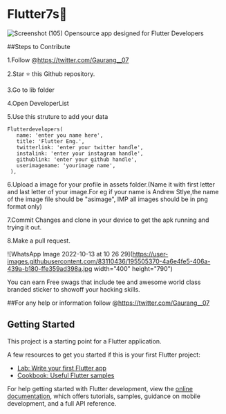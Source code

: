 # Flutter7s💙
![Screenshot (105)](https://user-images.githubusercontent.com/83110436/195504860-674bfed6-77a5-4b0a-9cca-ed1b6d1da0a7.png)
Opensource app designed for Flutter Developers

##Steps to Contribute

1.Follow @https://twitter.com/Gaurang__07

2.Star ⭐ this Github repository.

3.Go to lib folder

4.Open DeveloperList

5.Use this struture to add your data

 ```
 Flutterdevelopers(
    name: 'enter you name here',
    title: 'Flutter Eng.',
    twitterlink: 'enter your twitter handle',
    instalink: 'enter your instagram handle',
    githublink: 'enter your github handle',
    userimagename: 'yourimage name',
  ),
  ```
  
6.Upload a image for your profile in assets folder.(Name it with first letter and last letter of your image.For eg if your name is Andrew Stlye,the name of the image     file should be "asimage", IMP all images should be in png format only)

7.Commit Changes and clone in your device to get the apk running and trying it out.

8.Make a pull request.

![WhatsApp Image 2022-10-13 at 10 26 29](https://user-images.githubusercontent.com/83110436/195505370-4a6e4fe5-406a-439a-b180-ffe359ad398a.jpg width="400" height="790")


You can earn Free swags that include tee and awesome world class branded sticker to showoff your hacking skills.

##For any help or information follow @https://twitter.com/Gaurang__07



## Getting Started

This project is a starting point for a Flutter application.

A few resources to get you started if this is your first Flutter project:

- [Lab: Write your first Flutter app](https://docs.flutter.dev/get-started/codelab)
- [Cookbook: Useful Flutter samples](https://docs.flutter.dev/cookbook)

For help getting started with Flutter development, view the
[online documentation](https://docs.flutter.dev/), which offers tutorials,
samples, guidance on mobile development, and a full API reference.
